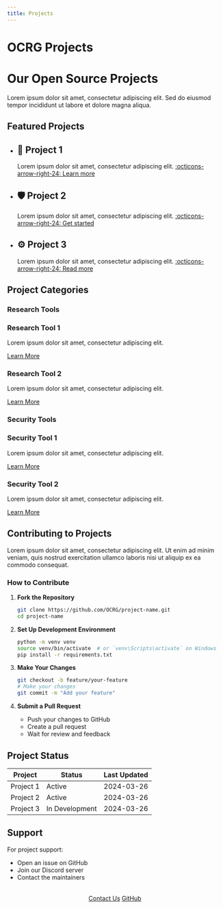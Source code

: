 ```yaml
---
title: Projects
---
```


# OCRG Projects

<div class="hero projects">
  <h1>Our Open Source Projects</h1>
  <p>Lorem ipsum dolor sit amet, consectetur adipiscing elit. Sed do eiusmod tempor incididunt ut labore et dolore magna aliqua.</p>
</div>

## Featured Projects

<div class="grid cards" markdown>

- :rocket: __Project 1__
    ---
    Lorem ipsum dolor sit amet, consectetur adipiscing elit.
    [:octicons-arrow-right-24: Learn more](project1.md)

- :shield: __Project 2__
    ---
    Lorem ipsum dolor sit amet, consectetur adipiscing elit.
    [:octicons-arrow-right-24: Get started](project2.md)

- :gear: __Project 3__
    ---
    Lorem ipsum dolor sit amet, consectetur adipiscing elit.
    [:octicons-arrow-right-24: Read more](project3.md)

</div>

## Project Categories

### Research Tools

<div class="feature-grid">
  <div class="feature-card">
    <h3>Research Tool 1</h3>
    <p>Lorem ipsum dolor sit amet, consectetur adipiscing elit.</p>
    <a href="research-tool1/" class="btn btn-outline">Learn More</a>
  </div>
  
  <div class="feature-card">
    <h3>Research Tool 2</h3>
    <p>Lorem ipsum dolor sit amet, consectetur adipiscing elit.</p>
    <a href="research-tool2/" class="btn btn-outline">Learn More</a>
  </div>
</div>

### Security Tools

<div class="feature-grid">
  <div class="feature-card">
    <h3>Security Tool 1</h3>
    <p>Lorem ipsum dolor sit amet, consectetur adipiscing elit.</p>
    <a href="security-tool1/" class="btn btn-outline">Learn More</a>
  </div>
  
  <div class="feature-card">
    <h3>Security Tool 2</h3>
    <p>Lorem ipsum dolor sit amet, consectetur adipiscing elit.</p>
    <a href="security-tool2/" class="btn btn-outline">Learn More</a>
  </div>
</div>

## Contributing to Projects

Lorem ipsum dolor sit amet, consectetur adipiscing elit. Ut enim ad minim veniam, quis nostrud exercitation ullamco laboris nisi ut aliquip ex ea commodo consequat.

### How to Contribute

1. **Fork the Repository**
   ```bash
   git clone https://github.com/OCRG/project-name.git
   cd project-name
   ```

2. **Set Up Development Environment**
   ```bash
   python -m venv venv
   source venv/bin/activate  # or `venv\Scripts\activate` on Windows
   pip install -r requirements.txt
   ```

3. **Make Your Changes**
   ```bash
   git checkout -b feature/your-feature
   # Make your changes
   git commit -m "Add your feature"
   ```

4. **Submit a Pull Request**
   - Push your changes to GitHub
   - Create a pull request
   - Wait for review and feedback

## Project Status

| Project | Status | Last Updated |
|---------|---------|--------------|
| Project 1 | Active | 2024-03-26 |
| Project 2 | Active | 2024-03-26 |
| Project 3 | In Development | 2024-03-26 |

## Support

For project support:

- Open an issue on GitHub
- Join our Discord server
- Contact the maintainers

<div style="text-align: center; margin: 2rem 0;">
  <a href="../contact" class="md-button md-button--primary">Contact Us</a>
  <a href="https://github.com/OCRG" class="md-button">GitHub</a>
</div> 
